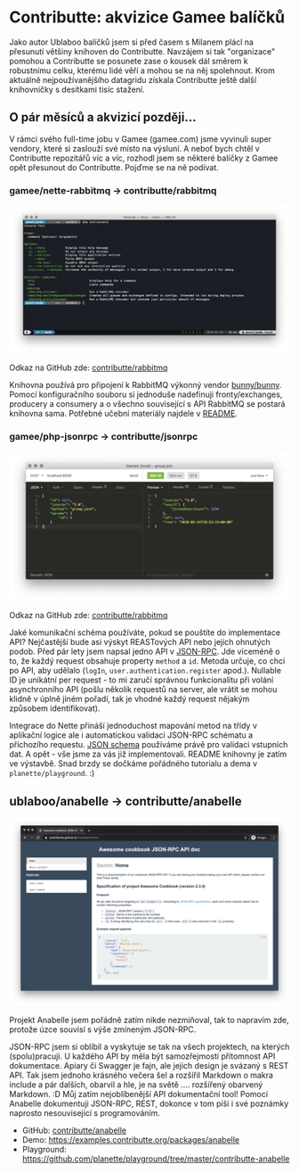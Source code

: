 # Contributte: akvizice Gamee balíčků

Jako autor Ublaboo balíčků jsem si před časem s Milanem plácl na přesunutí většiny knihoven do Contributte. Navzájem si tak "organizace" pomohou a Contributte se posunete zase o kousek dál směrem k robustnímu celku, kterému lidé věří a mohou se na něj spolehnout. Krom aktuálně nejpoužívanějšího datagridu získala Contributte ještě další knihovničky s desítkami tisíc stažení.

## O pár měsíců a akvizicí později...

V rámci svého full-time jobu v Gamee (gamee.com) jsme vyvinuli super vendory, které si zaslouží své místo na výsluní. A neboť bych chtěl v Contributte repozitářů víc a víc, rozhodl jsem se některé balíčky z Gamee opět přesunout do Contributte. Pojďme se na ně podívat.

### gamee/nette-rabbitmq -> contributte/rabbitmq

![](assets/rabbitmq.png "Rabbitmq")

Odkaz na GitHub zde: [contributte/rabbitmq](https://github.com/contributte/rabbitmq)

Knihovna používá pro připojení k RabbitMQ výkonný vendor [bunny/bunny](https://github.com/jakubkulhan/bunny). Pomocí konfiguračního souboru si jednoduše nadefinuji fronty/exchanges, producery a consumery a o všechno související s API RabbitMQ se postará knihovna sama. Potřebné učební materiály najdele v [README](https://github.com/contributte/rabbitmq/blob/master/.docs/README.md#installation).

### gamee/php-jsonrpc -> contributte/jsonrpc

![](assets/jsonrpc.png "JSON-RPC")

Odkaz na GitHub zde: [contributte/rabbitmq](https://github.com/contributte/jsonrpc)

Jaké komunikační schéma používáte, pokud se pouštíte do implementace API? Nejčastější bude asi výskyt REASTových API nebo jejich ohnutých podob. Před pár lety jsem napsal jedno API v [JSON-RPC](https://www.jsonrpc.org/specification). Jde víceméně o to, že každý request obsahuje property `method` a `id`. Metoda určuje, co chci po API, aby udělalo (`logIn`, `user.authentication.register` apod.). Nullable ID je unikátní per request - to mi zaručí správnou funkcionalitu při volání asynchronního API (pošlu několik requestů na server, ale vrátit se mohou klidně v úplně jiném pořadí, tak je vhodné každý request nějakým způsobem identifikovat).

Integrace do Nette přináší jednoduchost mapování metod na třídy v aplikační logice ale i automatickou validaci JSON-RPC schématu a příchozího requestu. [JSON schema](https://json-schema.org/) používáme právě pro validaci vstupních dat. A opět - vše jsme za vás již implementovali. README knihovny je zatím ve výstavbě. Snad brzdy se dočkáme pořádného tutorialu a dema v `planette/playground`. :)

## ublaboo/anabelle -> contributte/anabelle

![](assets/anabelle.png "Anabelle")

Projekt Anabelle jsem pořádně zatím nikde nezmiňoval, tak to napravím zde, protože úzce souvisí s výše zmíneným JSON-RPC.

JSON-RPC jsem si oblíbil a vyskytuje se tak na všech projektech, na kterých (spolu)pracuji. U každého API by měla být samozřejmostí přítomnost API dokumentace. Apiary či Swagger je fajn, ale jejich design je svázaný s REST API. Tak jsem jednoho krásného večera šel a rozšířil Markdown o makra include a pár dalších, obarvil a hle, je na světě .... rozšířený obarvený Markdown. :D Můj zatím nejoblíbenější API dokumentační tool! Pomocí Anabelle dokumentuji JSON-RPC, REST, dokonce v tom píši i své poznámky naprosto nesouvisející s programováním.

- GitHub: [contributte/anabelle](https://github.com/contributte/anabelle)
- Demo: https://examples.contributte.org/packages/anabelle
- Playground: https://github.com/planette/playground/tree/master/contributte-anabelle
